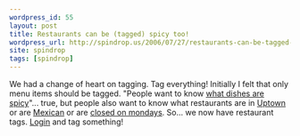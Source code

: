 ```yaml
---
wordpress_id: 55
layout: post
title: Restaurants can be (tagged) spicy too!
wordpress_url: http://spindrop.us/2006/07/27/restaurants-can-be-tagged-spicy-too/
site: spindrop
tags: [spindrop]
---
```

We had a change of heart on tagging.  Tag everything!  Initially I felt that only menu items should be tagged.  "People want to know [what dishes are spicy][r1]"... true, but people also want to know what restaurants are in [Uptown] or are [Mexican] or are [closed on mondays][com].  So... we now have restaurant tags.  [Login] and tag something!

[r1]: http://reviewsby.us/tag/spicy
[uptown]: http://reviewsby.us/tag/uptown
[mexican]: http://reviewsby.us/tag/mexican
[com]: http://reviewsby.us/tag/closedmondays
[login]: http://reviewsby.us/login
